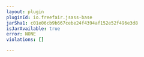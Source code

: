 ```yaml
---
layout: plugin
pluginId: io.freefair.jsass-base
jarSha1: c01e06cb9b667cebe24f4394af152e52f496e3d8
isJarAvailable: true
error: NONE
violations: []

---
```

